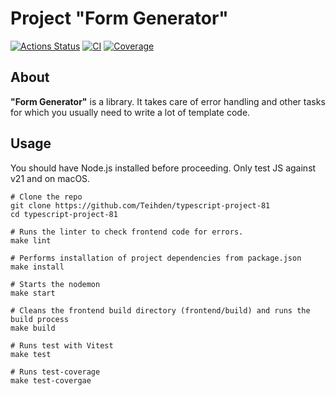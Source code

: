 # Project "Form Generator"
[![Actions Status](https://github.com/Teihden/typescript-project-81/actions/workflows/hexlet-check.yml/badge.svg)](https://github.com/Teihden/typescript-project-81/actions/workflows/hexlet-check.yml)
[![CI](https://github.com/Teihden/typescript-project-81/actions/workflows/ci.yml/badge.svg)](https://github.com/Teihden/typescript-project-81/actions/workflows/ci.yml)
[![Coverage](https://sonarcloud.io/api/project_badges/measure?project=Teihden_typescript-project-81&metric=coverage)](https://sonarcloud.io/summary/new_code?id=Teihden_typescript-project-81)

## About
**"Form Generator"** is a library. It takes care of error handling and other tasks for which you usually need to write a lot of template code.

## Usage

You should have Node.js installed before proceeding. Only test JS against v21 and on macOS.

```shell
# Clone the repo
git clone https://github.com/Teihden/typescript-project-81
cd typescript-project-81

# Runs the linter to check frontend code for errors.
make lint

# Performs installation of project dependencies from package.json
make install

# Starts the nodemon
make start

# Cleans the frontend build directory (frontend/build) and runs the build process
make build

# Runs test with Vitest
make test

# Runs test-coverage
make test-covergae
```

